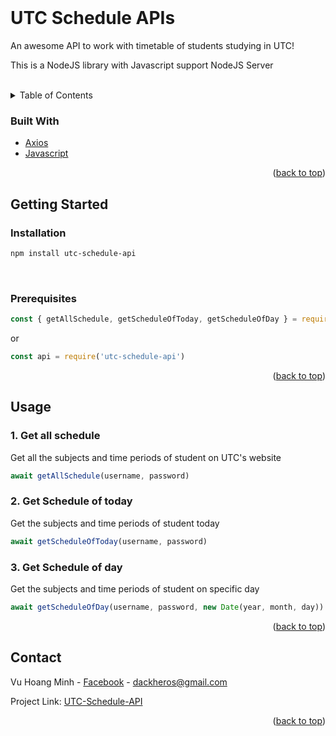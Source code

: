 <div id="top"></div>
<br />

# UTC Schedule APIs
An awesome API to work with timetable of students studying in UTC!

This is a NodeJS library with Javascript support NodeJS Server

<br />

<!-- TABLE OF CONTENTS -->
<details>
  <summary>Table of Contents</summary>
  <ol>
    <li>
      <a href="#built-with">Built With</a>
    </li>
    <li>
      <a href="#getting-started">Getting Started</a>
      <ul>
        <li><a href="#installation">Installation</a></li>
        <li><a href="#prerequisites">Prerequisites</a></li>
      </ul>
    </li>
    <li><a href="#usage">Usage</a></li>
    <li><a href="#contact">Contact</a></li>
  </ol>
</details>



<!-- ABOUT THE PROJECT -->
### Built With

* [Axios](https://www.npmjs.com/package/axios)
* [Javascript](https://www.javascript.com/)

<p align="right">(<a href="#top">back to top</a>)</p>



<!-- GETTING STARTED -->
## Getting Started

### Installation

```sh
npm install utc-schedule-api
```

</br>

### Prerequisites
```javascript
const { getAllSchedule, getScheduleOfToday, getScheduleOfDay } = require('utc-schedule-api')
```

or

```javascript
const api = require('utc-schedule-api')
```


<p align="right">(<a href="#top">back to top</a>)</p>



<!-- USAGE EXAMPLES -->
## Usage

### 1. Get all schedule

Get all the subjects and time periods of student on UTC's website 

```javascript
await getAllSchedule(username, password)
```



### 2. Get Schedule of today

Get the subjects and time periods of student today

```javascript
await getScheduleOfToday(username, password)
```


### 3. Get Schedule of day

Get the subjects and time periods of student on specific day

```javascript
await getScheduleOfDay(username, password, new Date(year, month, day))
```

<p align="right">(<a href="#top">back to top</a>)</p>



<!-- CONTACT -->
## Contact

Vu Hoang Minh - [Facebook](https://www.facebook.com/swag.lauch) - dackheros@gmail.com

Project Link: [UTC-Schedule-API](https://github.com/hminh2027/UTC-Schedule-API-Package)

<p align="right">(<a href="#top">back to top</a>)</p>
